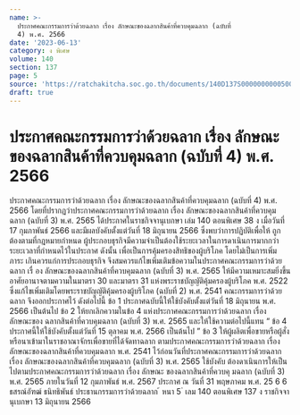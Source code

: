 ```yaml
---
name: >-
  ประกาศคณะกรรมการว่าด้วยฉลาก เรื่อง ลักษณะของฉลากสินค้าที่ควบคุมฉลาก (ฉบับที่
  4) พ.ศ. 2566
date: '2023-06-13'
category: ง พิเศษ
volume: 140
section: 137
page: 5
source: 'https://ratchakitcha.soc.go.th/documents/140D137S0000000000500.pdf'
draft: true
---
```


# ประกาศคณะกรรมการว่าด้วยฉลาก เรื่อง ลักษณะของฉลากสินค้าที่ควบคุมฉลาก (ฉบับที่ 4) พ.ศ. 2566

ประกาศคณะกรรมการว่าด้วยฉลาก เรื่อง ลักษณะของฉลากสินค้าที่ควบคุมฉลาก (ฉบับที่ 4) พ.ศ. 2566 โดยที่ปรากฏว่าประกาศคณะกรรมการว่าด้วยฉลาก เรื่อง ลักษณะของฉลากสินค้าที่ควบคุมฉลาก (ฉบับที่ 3) พ.ศ. 2565 ได้ประกาศในราชกิจจานุเบกษา เล่ม 140 ตอนพิเศษ 38 ง เมื่อวันที่ 17 กุมภาพันธ์ 2566 และมีผลบังคับตั้งแต่วันที่ 18 มิถุนายน 2566 ซึ่งพบว่าการปฏิบัติเพื่อให้ ถูกต้องตามที่กฎหมายกำหนด ผู้ประกอบธุรกิจมีความจำเป็นต้องใช้ระยะเวลาในการดาเนินการมากกว่า ระยะเวลาที่กำหนดไว้ในประกาศ ดังนั้น เพื่อเป็นการคุ้มครองสิทธิของผู้บริโภค โดยไม่เป็นการเพิ่มภาระ เกินควรแก่การประกอบธุรกิจ จึงสมควรแก้ไขเพิ่มเติมข้อความในประกาศคณะกรรมการว่าด้วยฉลาก เรื่ อง ลักษณะของฉลากสินค้าที่ควบคุมฉลาก (ฉบับที่ 3) พ.ศ. 2565 ให้มีความเหมาะสมยิ่งขึ้น อาศัยอานาจตามความในมาตรา 30 และมาตรา 31 แห่งพระราชบัญญัติคุ้มครองผู้บริโภค พ.ศ. 2522 ซึ่งแก้ไขเพิ่มเติมโดยพระราชบัญญัติคุ้มครองผู้บริโภค (ฉบับที่ 2) พ.ศ. 2541 คณะกรรมการว่าด้วยฉลาก จึงออกประกาศไว้ ดังต่อไปนี้ ข้อ 1 ประกาศฉบับนี้ให้ใช้บังคับตั้งแต่วันที่ 18 มิถุนายน พ.ศ. 2566 เป็นต้นไป ข้อ 2 ให้ยกเลิกความในข้อ 4 แห่งประกาศคณะกรรมการว่าด้วยฉลาก เรื่อง ลักษณะของ ฉลากสินค้าที่ควบคุมฉลาก (ฉบับที่ 3) พ.ศ. 2565 และให้ใช้ความต่อไปนี้แทน “ ข้อ 4 ประกาศนี้ให้ใช้บังคับตั้งแต่วันที่ 15 ตุลาคม พ.ศ. 2566 เป็นต้นไป ” ข้อ 3 ให้ผู้ผลิตเพื่อขายหรือผู้สั่งหรือนาเข้ามาในราชอาณาจักรเพื่อขายที่ได้จัดทาฉลาก ตามประกาศคณะกรรมการว่าด้วยฉลาก เรื่อง ลักษณะของฉลากสินค้าที่ควบคุมฉลาก พ.ศ. 2541 ไว้ก่อนวันที่ประกาศคณะกรรมการว่าด้วยฉลาก เรื่อง ลักษณะของฉลากสินค้าที่ควบคุมฉลาก (ฉบับที่ 3) พ.ศ. 2565 ใช้บังคับ ต้องดาเนินการให้เป็นไปตามประกาศคณะกรรมการว่าด้วยฉลาก เรื่อง ลักษณะ ของฉลากสินค้าที่ควบคุ มฉลาก (ฉบับที่ 3) พ.ศ. 2565 ภายในวันที่ 12 กุมภาพันธ์ พ.ศ. 2567 ประกาศ ณ วันที่ 31 พฤษภาคม พ.ศ. 25 6 6 ธสรณ์อัฑฒ์ ธนิทธิพันธ์ ประธานกรรมการว่าด้วยฉลาก ้ หนา 5 ่ เลม 140 ตอนพิเศษ 137 ง ราชกิจจานุเบกษา 13 มิถุนายน 2566
